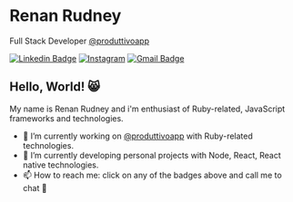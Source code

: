 # Renan Rudney

Full Stack Developer [@produttivoapp](https://www.produttivo.com.br)

[![Linkedin Badge](https://img.shields.io/badge/-Renan%20Rudney-blue?style=flat-square&logo=Linkedin&logoColor=white&link=https://www.linkedin.com/in/renanrudney/)](https://www.linkedin.com/in/renanrudney/)
[![Instagram](https://img.shields.io/badge/-helloworld_may-E1306C?style=flat-square&logo=Instagram&logoColor=white&link=https://www.instagram.com/helloworld_may/)](https://www.instagram.com/helloworld_may/)
[![Gmail Badge](https://img.shields.io/badge/-renanrudney@gmail.com-B23121?style=flat-square&logo=Gmail&logoColor=EEEEEE&link=mailto:renanrudney@gmail.com)](mailto:renanrudney@gmail.com)

## Hello, World! 😸

My name is Renan Rudney and i'm enthusiast of Ruby-related, JavaScript frameworks and technologies.
- 🔭 I’m currently working on [@produttivoapp](https://www.produttivo.com.br) with Ruby-related technologies.
- 🌱 I’m currently developing personal projects with Node, React, React native technologies.
- 📫 How to reach me: click on any of the badges above and call me to chat 💬

<!--
**renanrudney/renanrudney** is a ✨ _special_ ✨ repository because its `README.md` (this file) appears on your GitHub profile.

Here are some ideas to get you started:

- 🔭 I’m currently working on ...
- 🌱 I’m currently learning ...
- 👯 I’m looking to collaborate on ...
- 🤔 I’m looking for help with ...
- 💬 Ask me about ...
- 📫 How to reach me: ...
- 😄 Pronouns: ...
- ⚡ Fun fact: ...
-->
